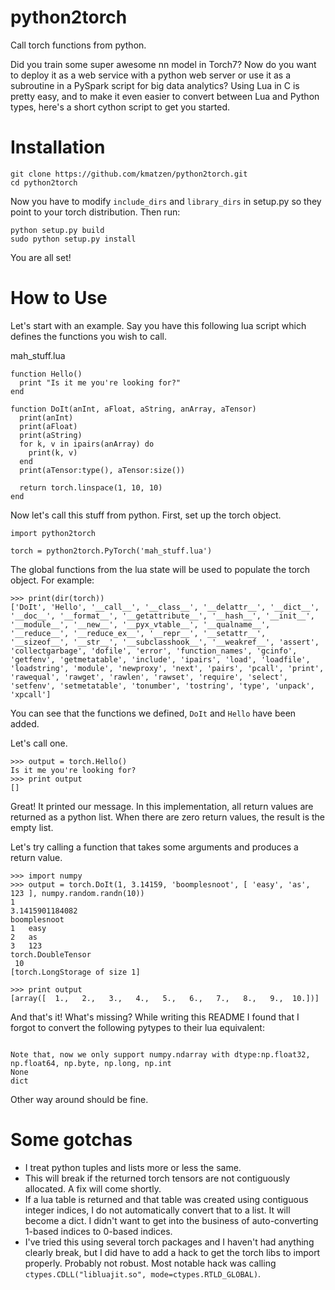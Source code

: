 # python2torch
Call torch functions from python.

Did you train some super awesome nn model in Torch7?  Now do you want to deploy it as a web service with a python web server or use it as a subroutine in a PySpark script for big data analytics?  Using Lua in C is pretty easy, and to make it even easier to convert between Lua and Python types, here's a short cython script to get you started.

# Installation
```
git clone https://github.com/kmatzen/python2torch.git
cd python2torch
```
Now you have to modify `include_dirs` and `library_dirs` in setup.py so they point to your torch distribution. Then run:
```
python setup.py build
sudo python setup.py install
```
You are all set!

# How to Use
Let's start with an example.  Say you have this following lua script which defines the functions you wish to call.

mah_stuff.lua
```
function Hello()
  print "Is it me you're looking for?"
end

function DoIt(anInt, aFloat, aString, anArray, aTensor)
  print(anInt)
  print(aFloat)
  print(aString)
  for k, v in ipairs(anArray) do
    print(k, v)
  end
  print(aTensor:type(), aTensor:size())
  
  return torch.linspace(1, 10, 10)
end
```

Now let's call this stuff from python.  First, set up the torch object.
```
import python2torch

torch = python2torch.PyTorch('mah_stuff.lua')
```

The global functions from the lua state will be used to populate the torch object.  For example:
```
>>> print(dir(torch))
['DoIt', 'Hello', '__call__', '__class__', '__delattr__', '__dict__', '__doc__', '__format__', '__getattribute__', '__hash__', '__init__', '__module__', '__new__', '__pyx_vtable__', '__qualname__', '__reduce__', '__reduce_ex__', '__repr__', '__setattr__', '__sizeof__', '__str__', '__subclasshook__', '__weakref__', 'assert', 'collectgarbage', 'dofile', 'error', 'function_names', 'gcinfo', 'getfenv', 'getmetatable', 'include', 'ipairs', 'load', 'loadfile', 'loadstring', 'module', 'newproxy', 'next', 'pairs', 'pcall', 'print', 'rawequal', 'rawget', 'rawlen', 'rawset', 'require', 'select', 'setfenv', 'setmetatable', 'tonumber', 'tostring', 'type', 'unpack', 'xpcall']
```
You can see that the functions we defined, ```DoIt``` and ```Hello``` have been added.

Let's call one.
```
>>> output = torch.Hello()
Is it me you're looking for?
>>> print output
[]
```
Great!  It printed our message.  In this implementation, all return values are returned as a python list.  When there are zero return values, the result is the empty list.

Let's try calling a function that takes some arguments and produces a return value.
```
>>> import numpy
>>> output = torch.DoIt(1, 3.14159, 'boomplesnoot', [ 'easy', 'as', 123 ], numpy.random.randn(10))
1
3.1415901184082
boomplesnoot
1	easy
2	as
3	123
torch.DoubleTensor
 10
[torch.LongStorage of size 1]

>>> print output
[array([  1.,   2.,   3.,   4.,   5.,   6.,   7.,   8.,   9.,  10.])]
```

And that's it!  What's missing?  While writing this README I found that I forgot to convert the following pytypes to their lua equivalent:
```

Note that, now we only support numpy.ndarray with dtype:np.float32, np.float64, np.byte, np.long, np.int
None
dict
```
Other way around should be fine.

# Some gotchas
- I treat python tuples and lists more or less the same.
- This will break if the returned torch tensors are not contiguously allocated.  A fix will come shortly.
- If a lua table is returned and that table was created using contiguous integer indices, I do not automatically convert that to a list.  It will become a dict.  I didn't want to get into the business of auto-converting 1-based indices to 0-based indices.
- I've tried this using several torch packages and I haven't had anything clearly break, but I did have to add a hack to get the torch libs to import properly.  Probably not robust.  Most notable hack was calling ```ctypes.CDLL("libluajit.so", mode=ctypes.RTLD_GLOBAL)```.
